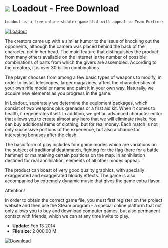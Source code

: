 # ![](https://cdn.softexe.net/static/icon/win.gif) Loadout  - Free Download

```sh
Loadout is a free online shooter game that will appeal to Team Fortress 2 fans.
```
[![Loadout](https://gallery.dpcdn.pl/imgc/Tools/46409/g_-_420x350_1.5_-_x20140213184926_0.jpg)](https://softexe.net/win/games-entertainment/shooters/loadout:pbhpR.html)

The creators came up with a similar humor to the issue of knocking out the opponents, although the camera was placed behind the back of the character, not in her head. The main feature that distinguishes the product from many others available on the Internet is the number of possible combinations of parts from which the givers are assembled. According to the creators, it is over 30 billion combinations.
 
 The player chooses from among a few basic types of weapons to modify, in order to install telescopes, larger magazines, affect the characteristics of your own rifle model or name and paint it in your own way. Naturally, we acquire new elements as you progress in the game.
 
 In Loadout, separately we determine the equipment packages, which consist of two weapons plus grenades or a first aid kit. When it comes to health, it regenerates itself. In addition, we get an advanced character editor that allows you to create almost any hero that we will eliminate rivals. You can buy additional items of clothing, but for real money. Each match is not only successive portions of the experience, but also a chance for interesting bonuses after the clash.
 
 The basic form of play includes four game modes which are variations on the subject of traditional deathmatch, fighting for the flag (here for a battle hammer) or maintaining certain positions on the map. In annihilation destined for real annihilation, elements of all other modes appear.
 
 The product can boast of very good quality graphics, with specially exaggerated and exaggerated bloody effects. The game is also accompanied by extremely dynamic music that gives the game extra flavor.
 
 Attention!
 
 In order to obtain the correct game file, you must first register on the project website and then use the Steam program - a special online platform that not only allows you to buy and download computer games, but also permanent contact with friends, which we can at any time invite to play.


- **Update:** Feb 13 2014
- **File size:** 2 000.00 M

[![Download](https://cdn.softexe.net/static/img/download.png)](https://softexe.net/win/games-entertainment/shooters/loadout:pbhpR.html)

